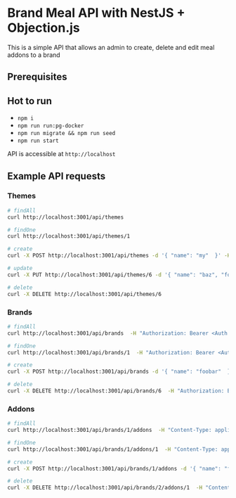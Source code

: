 # Brand Meal API with NestJS + Objection.js

This is a simple API that allows an admin to create, delete and edit meal addons to a brand

## Prerequisites

## Hot to run

- `npm i`
- `npm run run:pg-docker`
- `npm run migrate && npm run seed`
- `npm run start`

API is accessible at `http://localhost`

## Example API requests

### Themes

```bash
# findAll
curl http://localhost:3001/api/themes

# findOne
curl http://localhost:3001/api/themes/1

# create
curl -X POST http://localhost:3001/api/themes -d '{ "name": "my"  }' -H "Content-Type: application/json"

# update
curl -X PUT http://localhost:3001/api/themes/6 -d '{ "name": "baz", "fontFamily": "DejaVu Sans Mono"  }' -H "Content-Type: application/json"

# delete
curl -X DELETE http://localhost:3001/api/themes/6
```

### Brands

```bash
# findAll
curl http://localhost:3001/api/brands  -H "Authorization: Bearer <Auth Token>"

# findOne
curl http://localhost:3001/api/brands/1  -H "Authorization: Bearer <Auth Token>"

# create
curl -X POST http://localhost:3001/api/brands -d '{ "name": "foobar"  }' -H "Content-Type: application/json"   -H "Authorization: Bearer <Auth Token"

# delete
curl -X DELETE http://localhost:3001/api/brands/6  -H "Authorization: Bearer <Auth Token>"
```

### Addons

```bash
# findAll
curl http://localhost:3001/api/brands/1/addons  -H "Content-Type: application/json"  -H "Authorization: Bearer <Auth Token>"

# findOne
curl http://localhost:3001/api/brands/1/addons/1  -H "Content-Type: application/json"  -H "Authorization: Bearer <Auth Token>"

# create
curl -X POST http://localhost:3001/api/brands/1/addons -d '{ "name": "foobar", "description": "bar", "price": 3000, "category": "foo" }' -H "Content-Type: application/json"  -H "Authorization: Bearer <Auth Token>"

# delete
curl -X DELETE http://localhost:3001/api/brands/2/addons/1  -H "Content-Type: application/json"  -H "Authorization: Bearer <Auth Token>"

